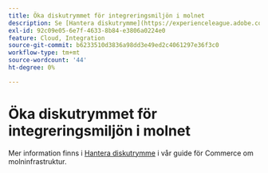 ```yaml
---
title: Öka diskutrymmet för integreringsmiljön i molnet
description: Se [Hantera diskutrymme](https://experienceleague.adobe.com/sv/docs/commerce-cloud-service/user-guide/develop/storage/manage-disk-space) i vår guide för Commerce om molninfrastruktur.
exl-id: 92c09e05-6e7f-4633-8b84-e3806a0224e0
feature: Cloud, Integration
source-git-commit: b6233510d3836a98dd3e49ed2c4061297e36f3c0
workflow-type: tm+mt
source-wordcount: '44'
ht-degree: 0%

---
```


# Öka diskutrymmet för integreringsmiljön i molnet

Mer information finns i [Hantera diskutrymme](https://experienceleague.adobe.com/sv/docs/commerce-cloud-service/user-guide/develop/storage/manage-disk-space) i vår guide för Commerce om molninfrastruktur.
